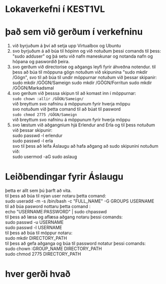 # Lokaverkefni í KEST1VL
# það sem við gerðum í verkefninu 
1. við byrjuðum á því að setja upp Virtualbox og Ubuntu
2. svo byrjuðum á að búa til hópinn og við notuðum þessi comands til þess: "sudo adduser" og þá setu við nafn maneskunar og notanda nafn og hópana og paswordið þeira.
3. svo gerðum við directorise og aðgangs leyfi fyrir áhveðna notendur. til þess að búa til möppuna gögn notuðum við skipunina "sudo mkdir /Gögn", svo til að búa til undir      möppurnar notuðum við þessar skipanir:
  sudo mkdir /GÖGN/Sameign
  sudo mkdir /GÖGN/Forritun
  sudo mkdir /GÖGN/Markadsmal
4. svo gerðum við þesssa skipun til að komast inn í möppurnar: <br>
   ```sudo chown :allir /GÖGN/Sameign/``` <br>
   við breyttum svo nafninu á möppunum fyrir hverja möppu<br>
   svo notuðum við þetta comand til að búat til pasword<br>
   ```sudo chmod 2775 /GÖGN/Sameign```<br>
   við breyttum svo nafninu á möppunum fyrir hverja möppu<br>
5. svo læstum við aðgangnium hjá Erlendur and Erla og til þess notuðum við þessar skipunir:<br>
    sudo passwd -l erlendur<br>
    sudo passwd -l erla<br>
   svo til þess að leifa Áslaugu að hafa aðgang að sudo skipunini notuðum við:<br>
     sudo usermod -aG sudo aslaug<br>
# Leiðbendingar fyrir Áslaugu 
  þetta er allt sem þú þarft að vita.<br>
  til þess að búa til nýan user notaru þetta comand:<br>
  sudo useradd -m -s /bin/bash -c "FULL_NAME" -G GROUPS USERNAME<br>
  til að búa pasword nottaru þetta comand :<br>
  echo "USERNAME:PASSWORD" | sudo chpasswd<br>
  til þess að læsa og aflæsa aðgang notaru þessi comands:<br>
  sudo passwd -u USERNAME <br>
  sudo passwd -l USERNAME<br>
  til þess að búa til möppur notaru:<br>
  sudo mkdir DIRECTORY_PATH<br>
  til þess að gefa aðganga og búa til password notatur þessi comands:<br>
    sudo chown :GROUP_NAME DIRECTORY_PATH<br>
    sudo chmod 2775 DIRECTORY_PATH<br>
# hver gerði hvað 







   
  

